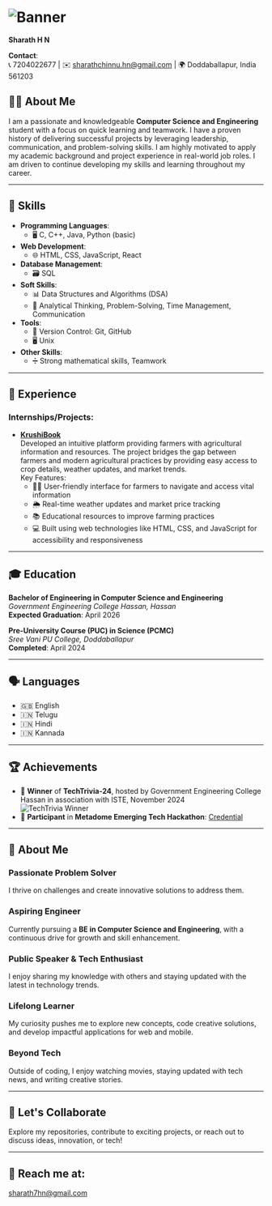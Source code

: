 # ![Banner](https://media.licdn.com/dms/image/v2/D5616AQGxDPluGocHWA/profile-displaybackgroundimage-shrink_350_1400/profile-displaybackgroundimage-shrink_350_1400/0/1736174857503?e=1741824000&v=beta&t=YPRUyrjo75UBbTLeftjgWz1cc37hjxbWvUTPKrvaKC8)  
**Sharath H N**  

**Contact**:  
📞 7204022677 | ✉️ [sharathchinnu.hn@gmail.com](mailto:sharathchinnu.hn@gmail.com) | 🌍 Doddaballapur, India 561203  

## 👨‍💻 About Me  
I am a passionate and knowledgeable **Computer Science and Engineering** student with a focus on quick learning and teamwork. I have a proven history of delivering successful projects by leveraging leadership, communication, and problem-solving skills. I am highly motivated to apply my academic background and project experience in real-world job roles. I am driven to continue developing my skills and learning throughout my career.

---

## 🔧 Skills  
- **Programming Languages**:  
  - 🖥️ C, C++, Java, Python (basic)  
- **Web Development**:  
  - 🌐 HTML, CSS, JavaScript, React  
- **Database Management**:  
  - 🗃️ SQL  
- **Soft Skills**:  
  - 📊 Data Structures and Algorithms (DSA)  
  - 🧠 Analytical Thinking, Problem-Solving, Time Management, Communication  
- **Tools**:  
   - 🔄 Version Control: Git, GitHub  
   - 🖥️ Unix  
- **Other Skills**:  
  - ➗ Strong mathematical skills, Teamwork  

---

## 💼 Experience  
### Internships/Projects:  
- **[KrushiBook](https://Sharath196266.github.io/KrushiBook)**  
  Developed an intuitive platform providing farmers with agricultural information and resources. The project bridges the gap between farmers and modern agricultural practices by providing easy access to crop details, weather updates, and market trends.  
  Key Features:  
  - 👩‍🌾 User-friendly interface for farmers to navigate and access vital information  
  - 🌦️ Real-time weather updates and market price tracking  
  - 📚 Educational resources to improve farming practices  
  - 💻 Built using web technologies like HTML, CSS, and JavaScript for accessibility and responsiveness  

---

## 🎓 Education  
**Bachelor of Engineering in Computer Science and Engineering**  
*Government Engineering College Hassan, Hassan*  
**Expected Graduation**: April 2026  

**Pre-University Course (PUC) in Science (PCMC)**  
*Sree Vani PU College, Doddaballapur*  
**Completed**: April 2024  

---

## 🗣 Languages  
- 🇬🇧 English  
- 🇮🇳 Telugu  
- 🇮🇳 Hindi  
- 🇮🇳 Kannada  

---

## 🏆 Achievements  
- 🥇 **Winner** of **TechTrivia-24**, hosted by Government Engineering College Hassan in association with ISTE, November 2024  
  ![TechTrivia Winner](https://media.licdn.com/dms/image/v2/D562DAQFYZ1tlLTTxcQ/profile-treasury-image-shrink_160_160/profile-treasury-image-shrink_160_160/0/1736177422541?e=1736784000&v=beta&t=LPQDqLOpEcGlMzVyBpysKtrQVM0cOdI5Zu7LUaUoGP0)
- 🚀 **Participant** in **Metadome Emerging Tech Hackathon**: [Credential](https://credsverse.com/credentials/aa4d0c39-efab-48bd-80a7-a5fadfd6d535)  

---

## 👋 About Me  

### **Passionate Problem Solver**  
I thrive on challenges and create innovative solutions to address them.

### **Aspiring Engineer**  
Currently pursuing a **BE in Computer Science and Engineering**, with a continuous drive for growth and skill enhancement.

### **Public Speaker & Tech Enthusiast**  
I enjoy sharing my knowledge with others and staying updated with the latest in technology trends.

### **Lifelong Learner**  
My curiosity pushes me to explore new concepts, code creative solutions, and develop impactful applications for web and mobile.

### **Beyond Tech**  
Outside of coding, I enjoy watching movies, staying updated with tech news, and writing creative stories.

---

## 🚀 Let's Collaborate  
Explore my repositories, contribute to exciting projects, or reach out to discuss ideas, innovation, or tech!

---

## 📧 Reach me at:  
[sharath7hn@gmail.com](mailto:sharath7hn@gmail.com)
